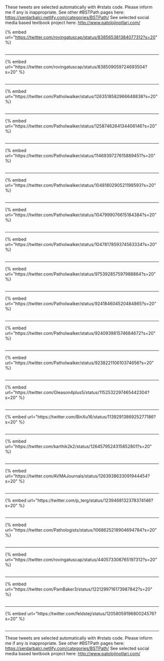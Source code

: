 

These tweets are selected automatically with #rstats code. Please inform me if any is inappropriate.
See other #BSTPath pages here: https://serdarbalci.netlify.com/categories/BSTPath/ 
See selected social media based textbook project here: http://www.patolojinotlari.com/

{% embed url="https://twitter.com/rovingatuscap/status/838565381384077312?s=20" %}<br>
<br>
<hr>
{% embed url="https://twitter.com/rovingatuscap/status/838509059724693504?s=20" %}<br>
<br>
<hr>
{% embed url="https://twitter.com/Patholwalker/status/1263518582966648838?s=20" %}<br>
<br>
<hr>
{% embed url="https://twitter.com/Patholwalker/status/1258746264134406146?s=20" %}<br>
<br>
<hr>
{% embed url="https://twitter.com/Patholwalker/status/1146939727615889451?s=20" %}<br>
<br>
<hr>
{% embed url="https://twitter.com/Patholwalker/status/1048180290521198593?s=20" %}<br>
<br>
<hr>
{% embed url="https://twitter.com/Patholwalker/status/1047999076615184384?s=20" %}<br>
<br>
<hr>
{% embed url="https://twitter.com/Patholwalker/status/1047817859374563334?s=20" %}<br>
<br>
<hr>
{% embed url="https://twitter.com/Patholwalker/status/975392857597988864?s=20" %}<br>
<br>
<hr>
{% embed url="https://twitter.com/Patholwalker/status/924184604520484865?s=20" %}<br>
<br>
<hr>
{% embed url="https://twitter.com/Patholwalker/status/924093981574684672?s=20" %}<br>
<br>
<hr>
{% embed url="https://twitter.com/Patholwalker/status/923822110610374656?s=20" %}<br>
<br>
<hr>
{% embed url="https://twitter.com/Gleason4plus5/status/1152532297465442304?s=20" %}<br>
<br>
<hr>
{% embed url="https://twitter.com/BinXu16/status/1139291386925277186?s=20" %}<br>
<br>
<hr>
{% embed url="https://twitter.com/karthik2k2/status/1264579524315852801?s=20" %}<br>
<br>
<hr>
{% embed url="https://twitter.com/AVMAJournals/status/1263938633091944454?s=20" %}<br>
<br>
<hr>
{% embed url="https://twitter.com/p_terg/status/1239468132378374146?s=20" %}<br>
<br>
<hr>
{% embed url="https://twitter.com/Pathologists/status/1068625218904694784?s=20" %}<br>
<br>
<hr>
{% embed url="https://twitter.com/rovingatuscap/status/440573306765197312?s=20" %}<br>
<br>
<hr>
{% embed url="https://twitter.com/PamBaker3/status/1221299716173987842?s=20" %}<br>
<br>
<hr>
{% embed url="https://twitter.com/feldstej/status/1205805919680024576?s=20" %}<br>
<br>
<hr>


These tweets are selected automatically with #rstats code. Please inform me if any is inappropriate.
See other #BSTPath pages here: https://serdarbalci.netlify.com/categories/BSTPath/ 
See selected social media based textbook project here: http://www.patolojinotlari.com/
